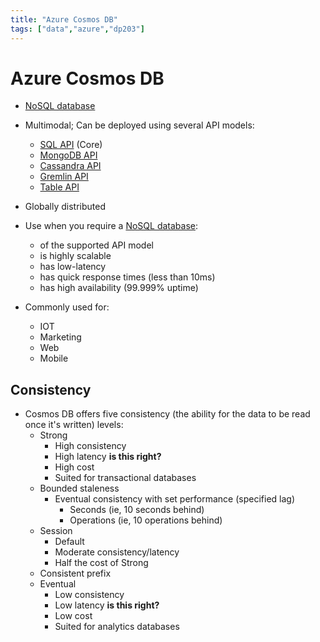 ```yaml
---
title: "Azure Cosmos DB"
tags: ["data","azure","dp203"]
---
```


# Azure Cosmos DB

- [NoSQL database][nosql]

- Multimodal; Can be deployed using several API models:
    - [SQL API][sql] (Core)
    - [MongoDB API][mongo]
    - [Cassandra API][cassandra]
    - [Gremlin API][gremlin]
    - [Table API][table]

- Globally distributed

- Use when you require a [NoSQL database][nosql]:
    - of the supported API model
    - is highly scalable
    - has low-latency
    - has quick response times (less than 10ms)
    - has high availability (99.999% uptime)

- Commonly used for:
    - IOT
    - Marketing
    - Web
    - Mobile

## Consistency

- Cosmos DB offers five consistency (the ability for the data to be read once it's written) levels:
    - Strong
        - High consistency
        - High latency __is this right?__
        - High cost
        - Suited for transactional databases
    - Bounded staleness
        - Eventual consistency with set performance (specified lag)
            - Seconds (ie, 10 seconds behind)
            - Operations (ie, 10 operations behind)
    - Session
        - Default
        - Moderate consistency/latency
        - Half the cost of Strong
    - Consistent prefix
    - Eventual
        - Low consistency
        - Low latency __is this right?__
        - Low cost
        - Suited for analytics databases

[nosql]: ./nonrelational_database.md
[sql]: ./azure_core_api.md
[mongo]: ./azure_mongo_api.md
[cassandra]: ./azure_cassandra_api.md
[gremlin]: ./azure_gremlin_api.md
[table]: ./azure_table_api.md
